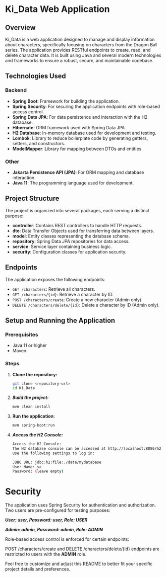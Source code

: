 # Ki_Data Web Application

## Overview
Ki_Data is a web application designed to manage and display information about characters, specifically focusing on characters from the Dragon Ball series. The application provides RESTful endpoints to create, read, and delete character data. It is built using Java and several modern technologies and frameworks to ensure a robust, secure, and maintainable codebase.

## Technologies Used

### Backend
- **Spring Boot**: Framework for building the application.
- **Spring Security**: For securing the application endpoints with role-based access control.
- **Spring Data JPA**: For data persistence and interaction with the H2 database.
- **Hibernate**: ORM framework used with Spring Data JPA.
- **H2 Database**: In-memory database used for development and testing.
- **Lombok**: Library to reduce boilerplate code by generating getters, setters, and constructors.
- **ModelMapper**: Library for mapping between DTOs and entities.

### Other
- **Jakarta Persistence API (JPA)**: For ORM mapping and database interaction.
- **Java 11**: The programming language used for development.

## Project Structure
The project is organized into several packages, each serving a distinct purpose:

- **controller**: Contains REST controllers to handle HTTP requests.
- **dto**: Data Transfer Objects used for transferring data between layers.
- **model**: Entity classes representing the database schema.
- **repository**: Spring Data JPA repositories for data access.
- **service**: Service layer containing business logic.
- **security**: Configuration classes for application security.

## Endpoints
The application exposes the following endpoints:

- `GET /characters`: Retrieve all characters.
- `GET /characters/{id}`: Retrieve a character by ID.
- `POST /characters/create`: Create a new character (Admin only).
- `DELETE /characters/delete/{id}`: Delete a character by ID (Admin only).

## Setup and Running the Application

### Prerequisites
- Java 11 or higher
- Maven

### Steps
1. **Clone the repository:**
   ```bash
   git clone <repository-url>
   cd Ki_Data

2. ***Build the project:*** 
   ```bash
   mvn clean install
3. **Run the application:**
   ```bash
   mvn spring-boot:run

4. ***Access the H2 Console:***
   ```bash
   Access the H2 Console:
   The H2 database console can be accessed at http://localhost:8080/h2-console. 
   Use the following settings to log in:

   JDBC URL: jdbc:h2:file:./data/mydatabase
   User Name: sa
   Password: (leave empty)

# Security
The application uses Spring Security for authentication and authorization. Two users are pre-configured for testing purposes:

***User: user, Password: user, Role: USER***

***Admin: admin, Password: admin, Role: ADMIN***

Role-based access control is enforced for certain endpoints:

POST /characters/create and DELETE /characters/delete/{id} endpoints are restricted to users with the **ADMIN** role.


Feel free to customize and adjust this README to better fit your specific project details and preferences.
